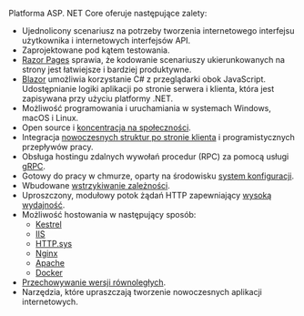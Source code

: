 Platforma ASP. NET Core oferuje następujące zalety:

* Ujednolicony scenariusz na potrzeby tworzenia internetowego interfejsu użytkownika i internetowych interfejsów API.
* Zaprojektowane pod kątem testowania.
* [Razor Pages](xref:razor-pages/index) sprawia, że kodowanie scenariuszy ukierunkowanych na strony jest łatwiejsze i bardziej produktywne.
* [Blazor](xref:blazor/index) umożliwia korzystanie C# z przeglądarki obok JavaScript. Udostępnianie logiki aplikacji po stronie serwera i klienta, która jest zapisywana przy użyciu platformy .NET.
* Możliwość programowania i uruchamiania w systemach Windows, macOS i Linux.
* Open source i [koncentracja na społeczności](https://live.asp.net/).
* Integracja [nowoczesnych struktur po stronie klienta](xref:blazor/index) i programistycznych przepływów pracy.
* Obsługa hostingu zdalnych wywołań procedur (RPC) za pomocą usługi [gRPC](xref:grpc/index).
* Gotowy do pracy w chmurze, oparty na środowisku [system konfiguracji](xref:fundamentals/configuration/index).
* Wbudowane [wstrzykiwanie zależności](xref:fundamentals/dependency-injection).
* Uproszczony, modułowy potok żądań HTTP zapewniający [wysoką wydajność](https://github.com/aspnet/benchmarks).
* Możliwość hostowania w następujący sposób:
  * [Kestrel](xref:fundamentals/servers/kestrel)
  * [IIS](xref:host-and-deploy/iis/index)
  * [HTTP.sys](xref:fundamentals/servers/httpsys)
  * [Nginx](xref:host-and-deploy/linux-nginx)
  * [Apache](xref:host-and-deploy/linux-apache)
  * [Docker](xref:host-and-deploy/docker/index)
* [Przechowywanie wersji równoległych](/dotnet/standard/choosing-core-framework-server#a-need-for-side-by-side-of-net-versions-per-application-level).
* Narzędzia, które upraszczają tworzenie nowoczesnych aplikacji internetowych.
